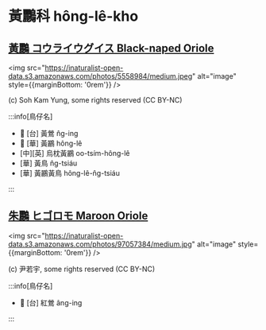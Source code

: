 # 黃鸝科 hông-lê-kho

## [黃鸝 コウライウグイス Black-naped Oriole](https://ebird.org/species/blnori1)

<img src="https://inaturalist-open-data.s3.amazonaws.com/photos/5558984/medium.jpeg" alt="image" style={{marginBottom: '0rem'}} />

<p className="image-caption">
(c) Soh Kam Yung, some rights reserved (CC BY-NC)
</p>

:::info[鳥仔名]

- 🎯 [台] 黃鶯 n̂g-ing
- 🎯 [華] 黃鸝 hông-lê
- [中][英] 烏枕黃鸝 oo-tsím-hông-lê
- [華] 黃鳥 n̂g-tsiáu
- [華] 黃鸝黃鳥 hông-lê-n̂g-tsiáu

:::

## [朱鸝 ヒゴロモ Maroon Oriole](https://ebird.org/species/marori2)

<img src="https://inaturalist-open-data.s3.amazonaws.com/photos/97057384/medium.jpg" alt="image" style={{marginBottom: '0rem'}} />

<p className="image-caption">
(c) 尹若宇, some rights reserved (CC BY-NC)
</p>

:::info[鳥仔名]

- 🎯 [台] 紅鶯 âng-ing

:::
